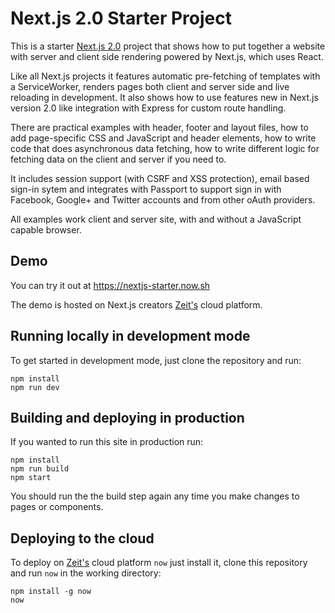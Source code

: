 # Next.js 2.0 Starter Project

This is a starter [Next.js 2.0](https://zeit.co/blog/next) project that shows how to put together a website with server and client side rendering powered by Next.js, which uses React.

Like all Next.js projects it features automatic pre-fetching of templates with a ServiceWorker, renders pages both client and server side and live reloading in development. It also shows how to use features new in Next.js version 2.0 like integration with Express for custom route handling.

There are practical examples with header, footer and layout files, how to add page-specific CSS and JavaScript and header elements, how to write code that does asynchronous data fetching, how to write different logic for fetching data on the client and server if you need to.

It includes session support (with CSRF and XSS protection), email based sign-in sytem and integrates with Passport to support sign in with Facebook, Google+ and Twitter accounts and from other oAuth providers.

All examples work client and server site, with and without a JavaScript capable browser.

## Demo

You can try it out at https://nextjs-starter.now.sh

The demo is hosted on Next.js creators [Zeit's](https://zeit.co) cloud platform.

## Running locally in development mode

To get started in development mode, just clone the repository and run:

    npm install
    npm run dev

## Building and deploying in production

If you wanted to run this site in production run:

    npm install
    npm run build
    npm start

You should run the the build step again any time you make changes to pages or
components.

## Deploying to the cloud

To deploy on [Zeit's](https://zeit.co) cloud platform `now` just install it, clone this repository and run `now` in the working directory:

    npm install -g now
    now
